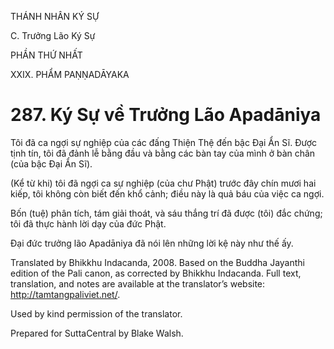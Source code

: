 THÁNH NHÂN KÝ SỰ

C. Trưởng Lão Ký Sự

PHẦN THỨ NHẤT

XXIX. PHẨM PAṆṆADĀYAKA

# 287\. Ký Sự về Trưởng Lão Apadāniya

Tôi đã ca ngợi sự nghiệp của các đấng Thiện Thệ đến bậc Đại Ẩn Sĩ. Được tịnh tín, tôi đã đảnh lễ bằng đầu và bằng các bàn tay của mình ở bàn chân (của bậc Đại Ẩn Sĩ).

(Kể từ khi) tôi đã ngợi ca sự nghiệp (của chư Phật) trước đây chín mươi hai kiếp, tôi không còn biết đến khổ cảnh; điều này là quả báu của việc ca ngợi.

Bốn (tuệ) phân tích, tám giải thoát, và sáu thắng trí đã được (tôi) đắc chứng; tôi đã thực hành lời dạy của đức Phật.

Đại đức trưởng lão Apadāniya đã nói lên những lời kệ này như thế ấy.

Translated by Bhikkhu Indacanda, 2008. Based on the Buddha Jayanthi edition of the Pali canon, as corrected by Bhikkhu Indacanda. Full text, translation, and notes are available at the translator’s website: http://tamtangpaliviet.net/.

Used by kind permission of the translator.

Prepared for SuttaCentral by Blake Walsh.